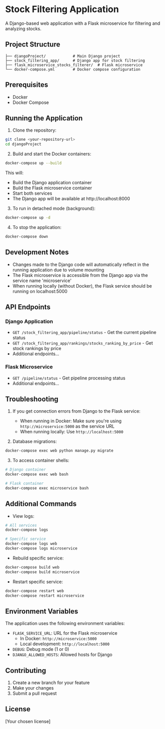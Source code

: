 # Stock Filtering Application

A Django-based web application with a Flask microservice for filtering and analyzing stocks.

## Project Structure

```
├── djangoProject/            # Main Django project
├── stock_filtering_app/      # Django app for stock filtering
├── flask_microservice_stocks_filterer/  # Flask microservice
└── docker-compose.yml        # Docker compose configuration
```

## Prerequisites

- Docker
- Docker Compose

## Running the Application

1. Clone the repository:
```bash
git clone <your-repository-url>
cd djangoProject
```

2. Build and start the Docker containers:
```bash
docker-compose up --build
```

This will:
- Build the Django application container
- Build the Flask microservice container
- Start both services
- The Django app will be available at http://localhost:8000

3. To run in detached mode (background):
```bash
docker-compose up -d
```

4. To stop the application:
```bash
docker-compose down
```

## Development Notes

- Changes made to the Django code will automatically reflect in the running application due to volume mounting
- The Flask microservice is accessible from the Django app via the service name 'microservice'
- When running locally (without Docker), the Flask service should be running on localhost:5000

## API Endpoints

### Django Application
- `GET /stock_filtering_app/pipeline/status` - Get the current pipeline status
- `GET /stock_filtering_app/rankings/stocks_ranking_by_price` - Get stock rankings by price
- Additional endpoints...

### Flask Microservice
- `GET /pipeline/status` - Get pipeline processing status
- Additional endpoints...

## Troubleshooting

1. If you get connection errors from Django to the Flask service:
   - When running in Docker: Make sure you're using `http://microservice:5000` as the service URL
   - When running locally: Use `http://localhost:5000`

2. Database migrations:
```bash
docker-compose exec web python manage.py migrate
```

3. To access container shells:
```bash
# Django container
docker-compose exec web bash

# Flask container
docker-compose exec microservice bash
```

## Additional Commands

- View logs:
```bash
# All services
docker-compose logs

# Specific service
docker-compose logs web
docker-compose logs microservice
```

- Rebuild specific service:
```bash
docker-compose build web
docker-compose build microservice
```

- Restart specific service:
```bash
docker-compose restart web
docker-compose restart microservice
```

## Environment Variables

The application uses the following environment variables:
- `FLASK_SERVICE_URL`: URL for the Flask microservice
  - In Docker: `http://microservice:5000`
  - Local development: `http://localhost:5000`
- `DEBUG`: Debug mode (1 or 0)
- `DJANGO_ALLOWED_HOSTS`: Allowed hosts for Django

## Contributing

1. Create a new branch for your feature
2. Make your changes
3. Submit a pull request

## License

[Your chosen license]